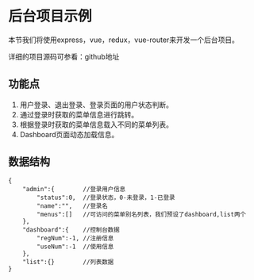 # 后台项目示例

本节我们将使用express，vue，redux，vue-router来开发一个后台项目。

详细的项目源码可参看：github地址

## 功能点

1. 用户登录、退出登录、登录页面的用户状态判断。
2. 通过登录时获取的菜单信息进行跳转。
3. 根据登录时获取的菜单信息载入不同的菜单列表。
4. Dashboard页面动态加载信息。

## 数据结构

```
{
    "admin":{        //登录用户信息
        "status":0,  //登录状态，0-未登录，1-已登录
        "name":"",   //登录名
        "menus":[]   //可访问的菜单别名列表，我们预设了dashboard,list两个
    },
    "dashboard":{    //控制台数据
        "regNum":-1, //注册信息
        "useNum":-1  //使用信息
    },
    "list":{}        //列表数据
}
```

